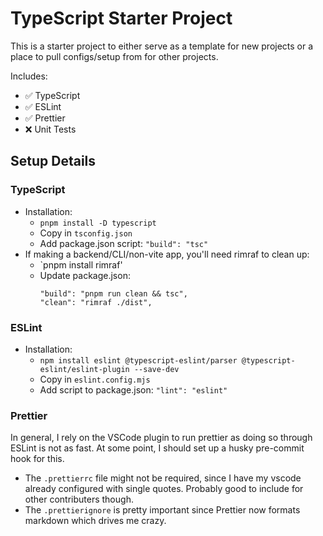 # TypeScript Starter Project

This is a starter project to either serve as a template for new projects or a place to pull configs/setup from for other projects.

Includes:

- ✅ TypeScript
- ✅ ESLint
- ✅ Prettier
- ❌ Unit Tests

## Setup Details

### TypeScript

- Installation:
  - `pnpm install -D typescript`
  - Copy in `tsconfig.json`
  - Add package.json script: `"build": "tsc"`
- If making a backend/CLI/non-vite app, you'll need rimraf to clean up:
  - `pnpm install rimraf'
  - Update package.json:
    ```
    "build": "pnpm run clean && tsc",
    "clean": "rimraf ./dist",
    ```

### ESLint

- Installation:
  - `npm install eslint @typescript-eslint/parser @typescript-eslint/eslint-plugin --save-dev`
  - Copy in `eslint.config.mjs`
  - Add script to package.json: `"lint": "eslint"`

### Prettier

In general, I rely on the VSCode plugin to run prettier as doing so through ESLint is not as fast.
At some point, I should set up a husky pre-commit hook for this.

- The `.prettierrc` file might not be required, since I have my vscode already configured with single quotes. Probably good to include for other contributers though.
- The `.prettierignore` is pretty important since Prettier now formats markdown which drives me crazy.

